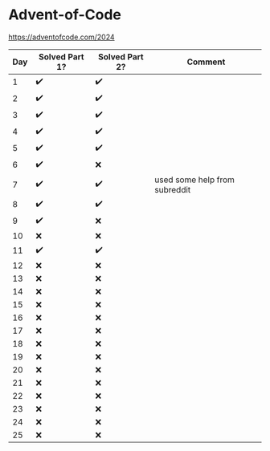# Advent-of-Code

<https://adventofcode.com/2024>

| Day | Solved Part 1?     | Solved Part 2?     | Comment                        |
| --- | ------------------ | ------------------ | ------------------------------ |
| 1   | :heavy_check_mark: | :heavy_check_mark: |                                |
| 2   | :heavy_check_mark: | :heavy_check_mark: |                                |
| 3   | :heavy_check_mark: | :heavy_check_mark: |                                |
| 4   | :heavy_check_mark: | :heavy_check_mark: |                                |
| 5   | :heavy_check_mark: | :heavy_check_mark: |                                |
| 6   | :heavy_check_mark: | :x:                |                                |
| 7   | :heavy_check_mark:                | :heavy_check_mark:                | used some help from subreddit                               |
| 8   | :heavy_check_mark:                | :heavy_check_mark:                |                                |
| 9   | :heavy_check_mark: | :x:                |                                |
| 10  | :x:                | :x:                |                                |
| 11  | :heavy_check_mark: | :heavy_check_mark:                | |
| 12  | :x:                | :x:                |                                |
| 13  | :x:                | :x:                |                                |
| 14  | :x:                | :x:                |                                |
| 15  | :x:                | :x:                |                                |
| 16  | :x:                | :x:                |                                |
| 17  | :x:                | :x:                |                                |
| 18  | :x:                | :x:                |                                |
| 19  | :x:                | :x:                |                                |
| 20  | :x:                | :x:                |                                |
| 21  | :x:                | :x:                |                                |
| 22  | :x:                | :x:                |                                |
| 23  | :x:                | :x:                |                                |
| 24  | :x:                | :x:                |                                |
| 25  | :x:                | :x:                |                                |
